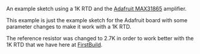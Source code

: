 An example sketch using a 1K RTD and the [Adafruit MAX31865](https://www.adafruit.com/product/3328) amplifier.

This example is just the example sketch for the Adafruit board with some
parameter changes to make it work with a 1K RTD.

The reference resistor was changed to 2.7K in order to work better with
the 1K RTD that we have here at [FirstBuild](https://firstbuild.com/).


